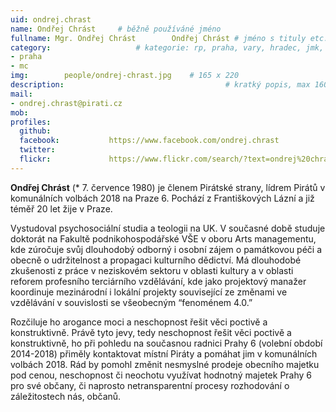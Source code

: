 ```yaml
---
uid: ondrej.chrast
name: Ondřej Chrást  	# běžně používáné jméno
fullname: Mgr. Ondřej Chrást 		Ondřej Chrást # jméno s tituly etc.
category:                 	# kategorie: rp, praha, vary, hradec, jmk, senat
- praha
- mc
img: 		people/ondrej-chrast.jpg    # 165 x 220
description:            	        			# kratký popis, max 160 znaků
mail:
- ondrej.chrast@pirati.cz
mob:			  
profiles:
  github:                 
  facebook: 		  https://www.facebook.com/ondrej.chrast
  twitter: 		  
  flickr:     		  https://www.flickr.com/search/?text=ondrej%20chrast
---
```


**Ondřej Chrást** (* 7. července 1980) je členem Pirátské strany, lídrem Pirátů v komunálních volbách 2018 na Praze 6. Pochází z Františkových Lázní a již téměř 20 let žije v Praze.

Vystudoval psychosociální studia a teologii na UK. V současné době studuje doktorát na Fakultě podnikohospodářské VŠE v oboru Arts managementu, kde zúročuje svůj dlouhodobý odborný i osobní zájem o památkovou péči a obecně o udržitelnost a propagaci kulturního dědictví. Má dlouhodobé zkušenosti z práce v neziskovém sektoru v oblasti kultury a v oblasti reforem profesního terciárního vzdělávání, kde jako projektový manažer koordinuje mezinárodní i lokální projekty související ze změnami ve vzdělávání v souvislosti se všeobecným “fenoménem 4.0.”

Rozčiluje ho arogance moci a neschopnost řešit věci poctivě a konstruktivně. Právě tyto jevy, tedy neschopnost řešit věci poctivě a konstruktivně, ho při pohledu na současnou radnici Prahy 6 (volební období 2014-2018) přiměly kontaktovat místní Piráty a pomáhat jim v komunálních volbách 2018. Rád by pomohl změnit nesmyslné prodeje obecního majetku pod cenou, neschopnost či neochotu využívat hodnotný majetek Prahy 6 pro své občany, či naprosto netransparentní procesy rozhodování o záležitostech nás, občanů.
